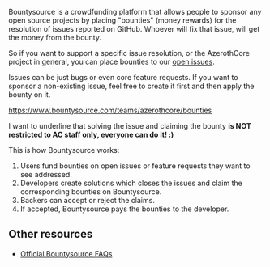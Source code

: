 Bountysource is a crowdfunding platform that allows people to sponsor any open source projects by placing "bounties" (money rewards) for the resolution of issues reported on GitHub. Whoever will fix that issue, will get the money from the bounty.

So if you want to support a specific issue resolution, or the AzerothCore project in general, you can place bounties to our [open issues](https://github.com/azerothcore/azerothcore-wotlk/issues).

Issues can be just bugs or even core feature requests. If you want to sponsor a non-existing issue, feel free to create it first and then apply the bounty on it.

https://www.bountysource.com/teams/azerothcore/bounties

I want to underline that solving the issue and claiming the bounty **is NOT restricted to AC staff only, everyone can do it! :)**

This is how Bountysource works:

1) Users fund bounties on open issues or feature requests they want to see addressed.
2) Developers create solutions which closes the issues and claim the corresponding bounties on Bountysource.
3) Backers can accept or reject the claims.
4) If accepted, Bountysource pays the bounties to the developer.

## Other resources

- [Official Bountysource FAQs](https://github.com/bountysource/core/wiki/Frequently-Asked-Questions)